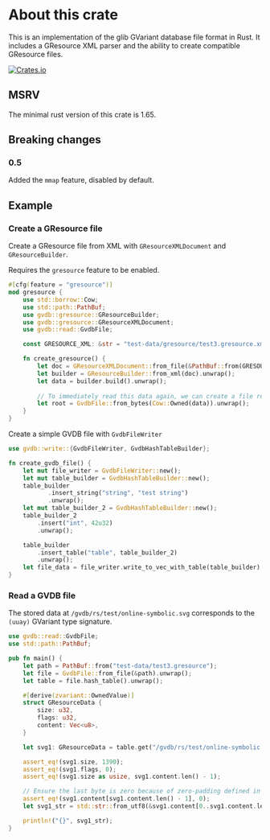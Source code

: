 # About this crate

This is an implementation of the glib GVariant database file format in Rust. It includes a GResource XML parser and the ability to create compatible GResource files.

[![Crates.io](https://img.shields.io/crates/v/gvdb)](https://crates.io/crates/gvdb)

## MSRV

The minimal rust version of this crate is 1.65.

## Breaking changes

### 0.5

Added the `mmap` feature, disabled by default.

## Example

### Create a GResource file

Create a GResource file from XML with `GResourceXMLDocument` and `GResourceBuilder`.

Requires the `gresource` feature to be enabled.

```rust
#[cfg(feature = "gresource")]
mod gresource {
    use std::borrow::Cow;
    use std::path::PathBuf;
    use gvdb::gresource::GResourceBuilder;
    use gvdb::gresource::GResourceXMLDocument;
    use gvdb::read::GvdbFile;

    const GRESOURCE_XML: &str = "test-data/gresource/test3.gresource.xml";

    fn create_gresource() {
        let doc = GResourceXMLDocument::from_file(&PathBuf::from(GRESOURCE_XML)).unwrap();
        let builder = GResourceBuilder::from_xml(doc).unwrap();
        let data = builder.build().unwrap();
        
        // To immediately read this data again, we can create a file reader from the data
        let root = GvdbFile::from_bytes(Cow::Owned(data)).unwrap();
    }
}
```

Create a simple GVDB file with `GvdbFileWriter`

```rust
use gvdb::write::{GvdbFileWriter, GvdbHashTableBuilder};

fn create_gvdb_file() {
    let mut file_writer = GvdbFileWriter::new();
    let mut table_builder = GvdbHashTableBuilder::new();
    table_builder
           .insert_string("string", "test string")
           .unwrap();
    let mut table_builder_2 = GvdbHashTableBuilder::new();
    table_builder_2
        .insert("int", 42u32)
        .unwrap();

    table_builder
        .insert_table("table", table_builder_2)
        .unwrap();
    let file_data = file_writer.write_to_vec_with_table(table_builder).unwrap();
}
```

### Read a GVDB file

The stored data at `/gvdb/rs/test/online-symbolic.svg` corresponds to the `(uuay)` GVariant type signature.

```rust
use gvdb::read::GvdbFile;
use std::path::PathBuf;

pub fn main() {
    let path = PathBuf::from("test-data/test3.gresource");
    let file = GvdbFile::from_file(&path).unwrap();
    let table = file.hash_table().unwrap();

    #[derive(zvariant::OwnedValue)]
    struct GResourceData {
        size: u32,
        flags: u32,
        content: Vec<u8>,
    }

    let svg1: GResourceData = table.get("/gvdb/rs/test/online-symbolic.svg").unwrap();

    assert_eq!(svg1.size, 1390);
    assert_eq!(svg1.flags, 0);
    assert_eq!(svg1.size as usize, svg1.content.len() - 1);

    // Ensure the last byte is zero because of zero-padding defined in the format
    assert_eq!(svg1.content[svg1.content.len() - 1], 0);
    let svg1_str = std::str::from_utf8(&svg1.content[0..svg1.content.len() - 1]).unwrap();

    println!("{}", svg1_str);
}
```
